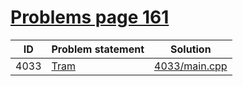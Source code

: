 # [Problems page 161](https://www.e-olymp.com/en/problems?page=161)


| ID   | Problem statement                                | Solution                       |
|------|--------------------------------------------------|--------------------------------|
| 4033 | [Tram](https://www.e-olymp.com/en/problems/4033) | [4033/main.cpp](4033/main.cpp) |

